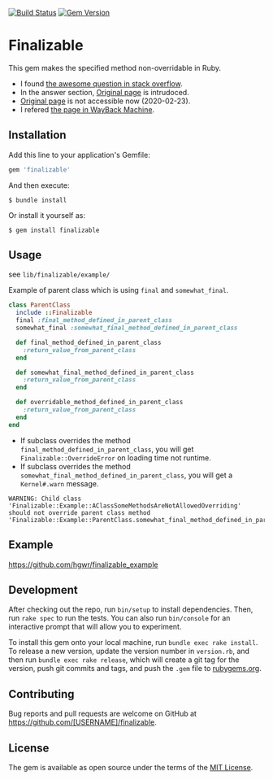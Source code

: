 [![Build Status](https://travis-ci.com/hgwr/finalizable.svg?branch=master)](https://travis-ci.com/hgwr/finalizable) 
[![Gem Version](https://badge.fury.io/rb/finalizable.svg)](https://badge.fury.io/rb/finalizable)

# Finalizable

This gem makes the specified method non-overridable in Ruby.

- I found [the awesome question in stack overflow](https://stackoverflow.com/questions/708642/how-to-make-a-base-class-method-non-overridable-in-ruby).
- In the answer section, [Original page](http://www.thesorensens.org/2006/10/06/final-methods-in-ruby-prevent-method-override/) is intrudoced.
- [Original page](http://www.thesorensens.org/2006/10/06/final-methods-in-ruby-prevent-method-override/) is not accessible now (2020-02-23).
- I refered [the page in WayBack Machine](https://web.archive.org/web/20080226085648/http://www.thesorensens.org/2006/10/06/final-methods-in-ruby-prevent-method-override/).

## Installation

Add this line to your application's Gemfile:

```ruby
gem 'finalizable'
```

And then execute:

    $ bundle install

Or install it yourself as:

    $ gem install finalizable

## Usage

see `lib/finalizable/example/`

Example of parent class which is using `final` and `somewhat_final`.

```ruby
class ParentClass
  include ::Finalizable
  final :final_method_defined_in_parent_class
  somewhat_final :somewhat_final_method_defined_in_parent_class

  def final_method_defined_in_parent_class
    :return_value_from_parent_class
  end

  def somewhat_final_method_defined_in_parent_class
    :return_value_from_parent_class
  end

  def overridable_method_defined_in_parent_class
    :return_value_from_parent_class
  end
end
```

- If subclass overrides the method `final_method_defined_in_parent_class`, you will get `Finalizable::OverrideError` on loading time not runtime.
- If subclass overrides the method `somewhat_final_method_defined_in_parent_class`, you will get a `Kernel#.warn` message. 

```
WARNING: Child class 'Finalizable::Example::AClassSomeMethodsAreNotAllowedOverriding' should not override parent class method 'Finalizable::Example::ParentClass.somewhat_final_method_defined_in_parent_class'.
```

## Example

https://github.com/hgwr/finalizable_example

## Development

After checking out the repo, run `bin/setup` to install dependencies. Then, run `rake spec` to run the tests. You can also run `bin/console` for an interactive prompt that will allow you to experiment.

To install this gem onto your local machine, run `bundle exec rake install`. To release a new version, update the version number in `version.rb`, and then run `bundle exec rake release`, which will create a git tag for the version, push git commits and tags, and push the `.gem` file to [rubygems.org](https://rubygems.org).

## Contributing

Bug reports and pull requests are welcome on GitHub at https://github.com/[USERNAME]/finalizable.


## License

The gem is available as open source under the terms of the [MIT License](https://opensource.org/licenses/MIT).

